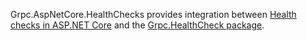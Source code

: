 Grpc.AspNetCore.HealthChecks provides integration between [Health checks in ASP.NET Core](https://docs.microsoft.com/aspnet/core/host-and-deploy/health-checks) and the [Grpc.HealthCheck package](https://www.nuget.org/packages/Grpc.HealthCheck).